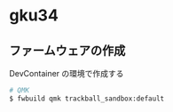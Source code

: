 # gku34

## ファームウェアの作成

DevContainer の環境で作成する

```sh
# QMK
$ fwbuild qmk trackball_sandbox:default
```
